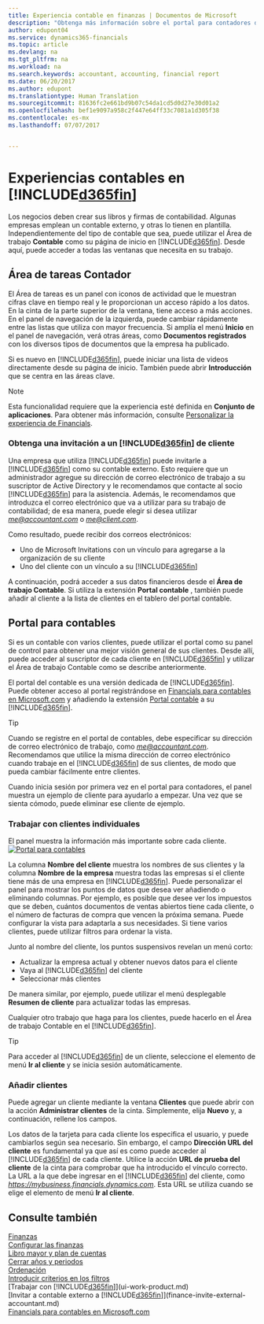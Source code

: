 ```yaml
---
title: Experiencia contable en finanzas | Documentos de Microsoft
description: "Obtenga más información sobre el portal para contadores de Dynamics 365 for Financials y el área de tareas Contador admite al contador en la empresa cliente."
author: edupont04
ms.service: dynamics365-financials
ms.topic: article
ms.devlang: na
ms.tgt_pltfrm: na
ms.workload: na
ms.search.keywords: accountant, accounting, financial report
ms.date: 06/20/2017
ms.author: edupont
ms.translationtype: Human Translation
ms.sourcegitcommit: 81636fc2e661bd9b07c54da1cd5d0d27e30d01a2
ms.openlocfilehash: bef1e9097a958c2f447e64ff33c7081a1d305f38
ms.contentlocale: es-mx
ms.lasthandoff: 07/07/2017


---
```

# <a name="accountant-experiences-in-included365finincludesd365finmdmd"></a>Experiencias contables en [!INCLUDE[d365fin](includes/d365fin_md.md)]
Los negocios deben crear sus libros y firmas de contabilidad. Algunas empresas emplean un contable externo, y otras lo tienen en plantilla. Independientemente del tipo de contable que sea, puede utilizar el Área de trabajo **Contable** como su página de inicio en [!INCLUDE[d365fin](includes/d365fin_md.md)]. Desde aquí, puede acceder a todas las ventanas que necesita en su trabajo.  

## <a name="accountant-role-center"></a>Área de tareas Contador
El Área de tareas es un panel con iconos de actividad que le muestran cifras clave en tiempo real y le proporcionan un acceso rápido a los datos. En la cinta de la parte superior de la ventana, tiene acceso a más acciones. En el panel de navegación de la izquierda, puede cambiar rápidamente entre las listas que utiliza con mayor frecuencia. Si amplía el menú **Inicio** en el panel de navegación, verá otras áreas, como **Documentos registrados** con los diversos tipos de documentos que la empresa ha publicado.  

Si es nuevo en [!INCLUDE[d365fin](includes/d365fin_md.md)], puede iniciar una lista de videos directamente desde su página de inicio. También puede abrir **Introducción** que se centra en las áreas clave.  

> [!NOTE]  
>  Esta funcionalidad requiere que la experiencia esté definida en **Conjunto de aplicaciones**. Para obtener más información, consulte [Personalizar la experiencia de Financials](ui-experiences.md).  

### <a name="get-invited-to-a-clients-included365finincludesd365finmdmd"></a>Obtenga una invitación a un [!INCLUDE[d365fin](includes/d365fin_md.md)] de cliente
Una empresa que utiliza [!INCLUDE[d365fin](includes/d365fin_md.md)] puede invitarle a [!INCLUDE[d365fin](includes/d365fin_md.md)] como su contable externo. Esto requiere que un administrador agregue su dirección de correo electrónico de trabajo a su suscriptor de Active Directory y le recomendamos que contacte al socio [!INCLUDE[d365fin](includes/d365fin_md.md)] para la asistencia. Además, le recomendamos que introduzca el correo electrónico que va a utilizar para su trabajo de contabilidad; de esa manera, puede elegir si desea utilizar *me@accountant.com* o *me@client.com*.  

Como resultado, puede recibir dos correos electrónicos:

-   Uno de Microsoft Invitations con un vínculo para agregarse a la organización de su cliente  
-   Uno del cliente con un vínculo a su [!INCLUDE[d365fin](includes/d365fin_md.md)]  

A continuación, podrá acceder a sus datos financieros desde el **Área de trabajo Contable**. Si utiliza la extensión **Portal contable** , también puede añadir al cliente a la lista de clientes en el tablero del portal contable.  

## <a name="accountant-portal"></a>Portal para contables
Si es un contable con varios clientes, puede utilizar el portal como su panel de control para obtener una mejor visión general de sus clientes. Desde allí, puede acceder al suscriptor de cada cliente en [!INCLUDE[d365fin](includes/d365fin_md.md)] y utilizar el Área de trabajo Contable como se describe anteriormente.  

El portal del contable es una versión dedicada de [!INCLUDE[d365fin](includes/d365fin_md.md)]. Puede obtener acceso al portal registrándose en [Financials para contables en Microsoft.com](https://www.microsoft.com/en-us/dynamics365/financial-insights-for-accountants) y añadiendo la extensión [Portal contable](ui-extensions-accountant-portal.md) a su [!INCLUDE[d365fin](includes/d365fin_md.md)].  

> [!TIP]  
>  Cuando se registre en el portal de contables, debe especificar su dirección de correo electrónico de trabajo, como *me@accountant.com*. Recomendamos que utilice la misma dirección de correo electrónico cuando trabaje en el [!INCLUDE[d365fin](includes/d365fin_md.md)] de sus clientes, de modo que pueda cambiar fácilmente entre clientes.  

Cuando inicia sesión por primera vez en el portal para contadores, el panel muestra un ejemplo de cliente para ayudarlo a empezar. Una vez que se sienta cómodo, puede eliminar ese cliente de ejemplo.  

### <a name="working-with-individual-clients"></a>Trabajar con clientes individuales
El panel muestra la información más importante sobre cada cliente.  
[![Portal para contables](./media/ui-extensions-accportal/accountant-portal.png)](https://go.microsoft.com/fwlink/?linkid=851257)

La columna **Nombre del cliente** muestra los nombres de sus clientes y la columna **Nombre de la empresa** muestra todas las empresas si el cliente tiene más de una empresa en [!INCLUDE[d365fin](includes/d365fin_md.md)]. Puede personalizar el panel para mostrar los puntos de datos que desea ver añadiendo o eliminando columnas. Por ejemplo, es posible que desee ver los impuestos que se deben, cuántos documentos de ventas abiertos tiene cada cliente, o el número de facturas de compra que vencen la próxima semana. Puede configurar la vista para adaptarla a sus necesidades. Si tiene varios clientes, puede utilizar filtros para ordenar la vista.  

Junto al nombre del cliente, los puntos suspensivos revelan un menú corto:

-   Actualizar la empresa actual y obtener nuevos datos para el cliente  
-   Vaya al [!INCLUDE[d365fin](includes/d365fin_md.md)] del cliente  
-   Seleccionar más clientes  

De manera similar, por ejemplo, puede utilizar el menú desplegable **Resumen de cliente** para actualizar todas las empresas.  

Cualquier otro trabajo que haga para los clientes, puede hacerlo en el Área de trabajo Contable en el [!INCLUDE[d365fin](includes/d365fin_md.md)].  

> [!TIP]  
>  Para acceder al [!INCLUDE[d365fin](includes/d365fin_md.md)] de un cliente, seleccione el elemento de menú **Ir al cliente** y se inicia sesión automáticamente.

### <a name="adding-clients"></a>Añadir clientes
Puede agregar un cliente mediante la ventana **Clientes** que puede abrir con la acción **Administrar clientes** de la cinta. Simplemente, elija **Nuevo** y, a continuación, rellene los campos.  

Los datos de la tarjeta para cada cliente los especifica el usuario, y puede cambiarlos según sea necesario. Sin embargo, el campo **Dirección URL del cliente** es fundamental ya que así es como puede acceder al [!INCLUDE[d365fin](includes/d365fin_md.md)] de cada cliente. Utilice la acción **URL de prueba del cliente** de la cinta para comprobar que ha introducido el vínculo correcto. La URL a la que debe ingresar en el [!INCLUDE[d365fin](includes/d365fin_md.md)] del cliente, como *https://mybusiness.financials.dynamics.com*. Esta URL se utiliza cuando se elige el elemento de menú **Ir al cliente**.  

<!--If you have been invited to a client's [!INCLUDE[d365fin](includes/d365fin_md.md)] and signed in with your work account, then the client will be added to your dashboard in the accountant portal. -->

## <a name="see-also"></a>Consulte también
[Finanzas](finance.md)  
[Configurar las finanzas](finance-setup-finance.md)  
[Libro mayor y plan de cuentas](finance-general-ledger.md)  
[Cerrar años y periodos](year-close-years-periods.md)  
[Ordenación](ui-sorting.md)  
[Introducir criterios en los filtros](ui-enter-criteria-filters.md)  
[Trabajar con [!INCLUDE[d365fin](includes/d365fin_md.md)]](ui-work-product.md)  
[Invitar a contable externo a [!INCLUDE[d365fin](includes/d365fin_md.md)]](finance-invite-external-accountant.md)  
[Financials para contables en Microsoft.com](https://www.microsoft.com/en-us/dynamics365/financial-insights-for-accountants)  

